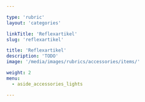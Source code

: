 ```yaml
---

type: 'rubric'
layout: 'categories'

linkTitle: 'Reflexartikel'
slug: 'reflexartikel'

title: 'Reflexartikel'
description: 'TODO'
image: '/media/images/rubrics/accessories/items/'

weight: 2
menu:
  - aside_accessories_lights

---
```


